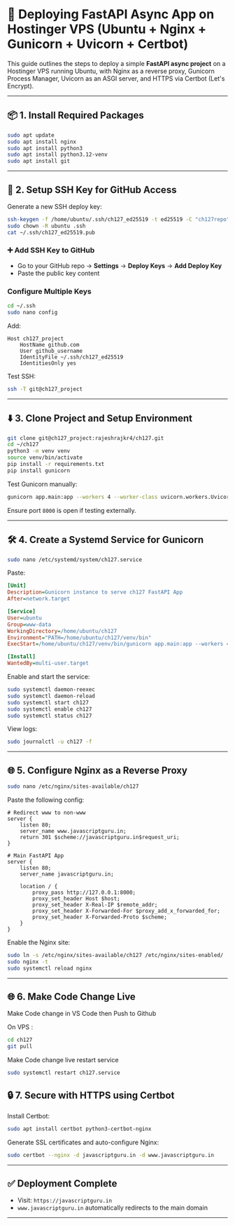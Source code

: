 # 🚀 Deploying FastAPI Async App on Hostinger VPS (Ubuntu + Nginx + Gunicorn + Uvicorn + Certbot)

This guide outlines the steps to deploy a simple **FastAPI async project** on a Hostinger VPS running Ubuntu, with Nginx as a reverse proxy, Gunicorn Process Manager, Uvicorn as an ASGI server, and HTTPS via Certbot (Let's Encrypt).

---

## 📦 1. Install Required Packages

```bash
sudo apt update
sudo apt install nginx
sudo apt install python3
sudo apt install python3.12-venv
sudo apt install git
```

---

## 🔐 2. Setup SSH Key for GitHub Access

Generate a new SSH deploy key:

```bash
ssh-keygen -f /home/ubuntu/.ssh/ch127_ed25519 -t ed25519 -C "ch127repo"
sudo chown -R ubuntu .ssh
cat ~/.ssh/ch127_ed25519.pub
```

### ➕ Add SSH Key to GitHub

- Go to your GitHub repo → **Settings** → **Deploy Keys** → **Add Deploy Key**
- Paste the public key content

### Configure Multiple Keys

```bash
cd ~/.ssh
sudo nano config
```

Add:

```ssh
Host ch127_project
    HostName github.com
    User github_username
    IdentityFile ~/.ssh/ch127_ed25519
    IdentitiesOnly yes
```

Test SSH:

```bash
ssh -T git@ch127_project
```

---

## ⬇️ 3. Clone Project and Setup Environment

```bash
git clone git@ch127_project:rajeshrajkr4/ch127.git
cd ~/ch127
python3 -m venv venv
source venv/bin/activate
pip install -r requirements.txt
pip install gunicorn
```

Test Gunicorn manually:

```bash
gunicorn app.main:app --workers 4 --worker-class uvicorn.workers.UvicornWorker --bind 0.0.0.0:8000
```

Ensure port `8000` is open if testing externally.

---

## 🛠️ 4. Create a Systemd Service for Gunicorn

```bash
sudo nano /etc/systemd/system/ch127.service
```

Paste:

```ini
[Unit]
Description=Gunicorn instance to serve ch127 FastAPI App
After=network.target

[Service]
User=ubuntu
Group=www-data
WorkingDirectory=/home/ubuntu/ch127
Environment="PATH=/home/ubuntu/ch127/venv/bin"
ExecStart=/home/ubuntu/ch127/venv/bin/gunicorn app.main:app --workers 4 --worker-class uvicorn.workers.UvicornWorker --bind 127.0.0.1:8000

[Install]
WantedBy=multi-user.target
```

Enable and start the service:

```bash
sudo systemctl daemon-reexec
sudo systemctl daemon-reload
sudo systemctl start ch127
sudo systemctl enable ch127
sudo systemctl status ch127
```

View logs:

```bash
sudo journalctl -u ch127 -f
```

---

## 🌐 5. Configure Nginx as a Reverse Proxy

```bash
sudo nano /etc/nginx/sites-available/ch127
```

Paste the following config:

```nginx
# Redirect www to non-www
server {
    listen 80;
    server_name www.javascriptguru.in;
    return 301 $scheme://javascriptguru.in$request_uri;
}

# Main FastAPI App
server {
    listen 80;
    server_name javascriptguru.in;

    location / {
        proxy_pass http://127.0.0.1:8000;
        proxy_set_header Host $host;
        proxy_set_header X-Real-IP $remote_addr;
        proxy_set_header X-Forwarded-For $proxy_add_x_forwarded_for;
        proxy_set_header X-Forwarded-Proto $scheme;
    }
}
```

Enable the Nginx site:

```bash
sudo ln -s /etc/nginx/sites-available/ch127 /etc/nginx/sites-enabled/
sudo nginx -t
sudo systemctl reload nginx
```

---

## 🌐 6. Make Code Change Live

Make Code change in VS Code then Push to Github

On VPS :

```bash
cd ch127
git pull
```

Make Code change live restart service

```bash
sudo systemctl restart ch127.service
```

## 🔒 7. Secure with HTTPS using Certbot

Install Certbot:

```bash
sudo apt install certbot python3-certbot-nginx
```

Generate SSL certificates and auto-configure Nginx:

```bash
sudo certbot --nginx -d javascriptguru.in -d www.javascriptguru.in
```

---

## ✅ Deployment Complete

- Visit: `https://javascriptguru.in`
- `www.javascriptguru.in` automatically redirects to the main domain

---
